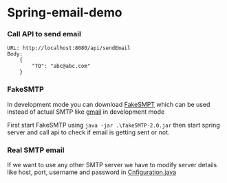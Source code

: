 # Spring-email-demo

### Call API to send email

```
URL: http://localhost:8080/api/sendEmail
Body:
    {
        "TO": "abc@abc.com"
    }
```

### FakeSMTP

In development mode you can download [FakeSMPT](http://nilhcem.com/FakeSMTP/download.html)
which can be used instead of actual SMTP like [gmail](http://gmail.com/)
in development mode

First start FakeSMTP using `java -jar .\fakeSMTP-2.0.jar`
then start spring server and call api to check if email is getting sent or not.

### Real SMTP email

If we want to use any other SMTP server we have to modify server details like
host, port, username and password in [Cnfiguration.java](https://github.com/beatfreaker/spring-email-demo/blob/master/src/main/java/com/beatfreaker/springemaildemo/Configuration.java#L19)
